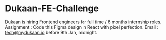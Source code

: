 # Dukaan-FE-Challenge
Dukaan is hiring Frontend engineers for full time / 6 months internship roles.   Assignment  : Code this Figma design in React with pixel perfection.   Email : tech@mydukaan.io before 9th Jan, midnight.
